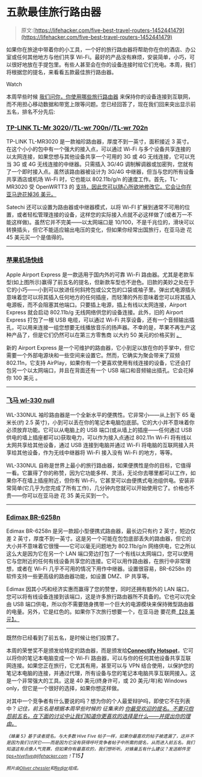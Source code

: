 # 五款最佳旅行路由器

> 原文:[https://lifehacker.com/five-best-travel-routers-1452441479](https://lifehacker.com/five-best-travel-routers-1452441479)

如果你在旅途中带着你的小工具，一个好的旅行路由器将帮助你在你的酒店、办公室或任何其他地方与他们共享 Wi-Fi。最好的产品没有麻烦，安装简单，小巧，可以很好地放在手提包里。有些人甚至会在你的设备连接时给它们充电。本周，我们将根据您的提名，来看看五款最佳旅行路由器。

Watch

本周早些时候 [我们问你，你使用哪些旅行路由器](https://lifehacker.com/whats-the-best-travel-router-1451411336) 来保持你的设备连接到互联网，而不用担心移动数据和带宽上限等问题。您已经回答了，现在我们回来突出显示前五名，排名不分先后:

### [TP-LINK TL-Mr 3020](http://www.tp-link.com/us/products/details/?model=TL-MR3020)//[TL-wr 700n](http://www.tp-link.com/us/products/details/?model=TL-WR700N)//[TL-wr 702n](http://www.tp-link.us/products/details/?model=TL-WR702N)

TP-LINK TL-MR3020 是一款袖珍路由器，厚度不到一英寸，面积接近 3 英寸。在这个小小的包中有一个强大的接入点，可以通过 Wi-Fi 与多个设备共享连接的以太网连接，如果您想与其他设备共享一个可用的 3G 或 4G 无线连接，它可以充当 3G 或 4G 无线连接的中继器。只需插入 3G/4G 调制解调器或加密狗，您就有了一个即时接入点。虽然该路由器被设计为 3G/4G 中继器，但当与您的所有设备共享酒店或机场 Wi-Fi 时，它也能以 802.11b/g/n 的速度工作。首先，TL-MR3020 受 OpenWRTT3 的 [支持，因此您可以随心所欲地修改它。它会让你在亚马逊花掉36 美元。](http://wiki.openwrt.org/toh/tp-link/tl-mr3020)

Satechi 还可以设置为路由器或中继器模式，以将 Wi-FI 扩展到通常不可用的位置，或者轻松管理连接的设备，这样您的实际接入点就不必这样做了(或者万一不能这样做)。虽然它并不完美——以太网端口是 10/100，不是千兆位的，滑块可以转换插头，但它不能适应输出电压的变化，但如果你经常出国旅行，在亚马逊 花 45 美元买一个是值得的。

* * *

### [苹果机场快线](http://www.apple.com/airport-express/)

Apple Airport Express 是一款适用于国内外的可靠 Wi-Fi 路由器。尤其是老款车型(如上图所示)赢得了前五名的提名，但新款车型也不逊色。旧款的美妙之处在于它的小巧——小到可以放进任何斜挎包或公文包的口袋或袖子里。弹出式电源插头意味着您可以将其插入任何地方的任何插座，而轻薄的外形意味着您可以将其插入电源板，而不会阻塞其他端口。只要插上电源，插上有线以太网连接，Airport Express 就会启动 802.11b/g 无线网络供您的设备连接。此外，旧的 Airport Express 打包了一根 USB 电缆，可以通过 Wi-Fi 共享设备，还有一个音频输出插孔，可以用来连接一组您想要无线播放音乐的扬声器。不幸的是，苹果不再生产这种产品了，但是它们仍然可以在第三方零售商 以大约 50 美元的价格买到 [。](http://www.amazon.com/Apple-Airport-Express-MB321LL-A/dp/B0015YJOK2/?asc_campaign=InlineText&asc_refurl=https://lifehacker.com/five-best-travel-routers-1452441479&asc_source=&tag=kinjalifehackerlink-20)

新的 Airport Express 是一个可维护的路由器，它小到足以放在你的手掌中，但它需要一个外部电源块和一些空间来设置它。然而，它确实为聚会带来了双频 802.11n，它支持 AirPlay，如果你有一个更喜欢使用有线连接的设备，它还会打包另一个以太网端口，并且在背面还有一个 USB 端口和音频输出插孔。它会花掉你 100 美元 。

* * *

### [飞马 wl-330 null](http://www.asus.com/Networking/WL330NUL/)

WL-330NUL 袖珍路由器是一个全新水平的便携性。它非常小——从上到下 65 毫米长(约 2.5 英寸)，小到可以丢在你的笔记本电脑包底部。它的大小并不意味着你必须放弃功能。它可以从电脑上的 USB 端口(或从墙上的插座——任何通过 USB 供电的墙上插座都可以)获取电力，可以作为接入点通过 802.11n Wi-Fi 将有线以太网共享给其他设备，通过 USB 连接到电脑并通过 Wi-Fi 将电脑的互联网接入共享给其他设备，作为无线中继器将 Wi-Fi 接入没有 Wi-Fi 的地方，等等。

WL-330NUL 自称是世界上最小的旅行路由器，如果便携性是你的目标，它值得一看。它赢得了你的称赞，因为它功能多样、灵活，无论你去哪里都可以工作，如果你不在墙上插座附近，但你有 Wi-Fi，它甚至可以由便携式电池组供电。安装非常简单(它几乎为您完成了所有工作)，几分钟内您就可以开始使用它了。价格也不贵——你可以在亚马逊 花 35 美元买到一个。

* * *

### [Edimax BR-6258n](http://www.edimax.com/en/produce_detail.php?pd_id=372&pl1_id=24&pl2_id=89)

Edimax BR-6258n 是另一款超小型便携式路由器，最长边只有约 2 英寸，短边仅差 2 英寸，厚度不到一英寸。这是另一个可能在包包底部丢失的路由器，但它的大小并不意味着它很慢——它可以毫无问题地为 802.11b/g/n 网络供电，它之所以这么大是因为它在另一个 LAN 端口旁边打包了一个有线以太网端口，您可以使用它与您附近的任何有线设备共享您的连接。它可以用作路由器，在旅行中非常理想，或者在 Wi-Fi 几乎不可用的情况下用作中继器。设置很容易，BR-6258n 的软件支持一些更高级的路由器功能，如设置 DMZ、IP 共享等。

Edimax 因其小巧和经济实惠而赢得了您的赞誉，同时还拥有额外的 LAN 端口，您可以将有线设备连接到该端口，这是许多旅行路由器所不具备的。它也可以完全由 USB 端口供电，所以你不需要随身携带一个巨大的电源模块来保持微型路由器的电量。另外，它是红色的。如果你下次旅行想要一个，在亚马逊 要花费[【28 美元】。](http://www.amazon.com/BR-6258n-150Mbps-Wireless-Broadband-Supported/dp/B0069JA7M2/?asc_campaign=InlineText&asc_refurl=https://lifehacker.com/five-best-travel-routers-1452441479&asc_source=&tag=kinjalifehackerlink-20)

* * *

既然你已经看到了前五名，是时候让他们投票了。

本周的荣誉奖不是颁发给特定的路由器，而是颁发给[**Connectify Hotspot**](http://www.connectify.me/hotspot/)，它可以将你的笔记本电脑变成一个 Wi-Fi 路由器，可以与你的任何其他设备共享互联网连接。如果您正在旅行，它尤其有用，甚至可以与 VPN 结合使用，以保护您的笔记本电脑的连接，并通过代理，所有设备与您的笔记本电脑共享互联网接入。这是一个非常强大的工具。这是 40 美元(终身许可，或 20 美元/年)和 Windows only，但它是一个很好的选择，如果你想这样做。

对其中一个竞争者有什么要说的吗？想为你的个人最爱辩护吗，即使它不在列表中？*记住，前五名是根据本周早些时候的* *征集来的* [*你最受欢迎的提名。不要只抱怨前五名，在下面的讨论中让我们知道你更喜欢的选择是什么——并提出你的理由。*](https://lifehacker.com/whats-the-best-travel-router-1451411336)

*<small>《蜂巢 5》基于读者提名。与大多数 Hive Five 帖子一样，如果你最喜欢的帖子被遗漏了，这并不是因为我们讨厌它——而是因为它没有获得呼吁竞争者帖子中所需的提名，从而进入前五名。我们知道这有点像人气竞赛，但如果你有最喜欢的，我们想听听。对蜂巢五有什么建议？发送邮件至</small>*[*<small>tips+hivefive@lifehacker.com</small>*](mailto:tips+hivefive@lifehacker.com)*<small>！</small>T15】*

*<small>照片由</small>*[*<small>Oliver chessler</small>*](http://www.flickr.com/photos/thingstocomerecords/5735143617/)*<small>和</small>*[*<small>Redjar</small>*](http://en.wikipedia.org/wiki/File:Apple_airport_express.jpg)*<small>组成。</small>*